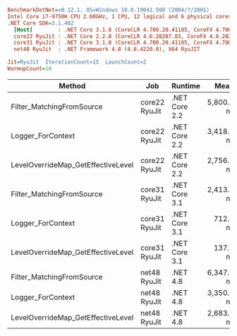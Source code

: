 ``` ini

BenchmarkDotNet=v0.12.1, OS=Windows 10.0.19041.508 (2004/?/20H1)
Intel Core i7-9750H CPU 2.60GHz, 1 CPU, 12 logical and 6 physical cores
.NET Core SDK=3.1.402
  [Host]        : .NET Core 3.1.8 (CoreCLR 4.700.20.41105, CoreFX 4.700.20.41903), X64 RyuJIT
  core22 RyuJit : .NET Core 2.2.8 (CoreCLR 4.6.28207.03, CoreFX 4.6.28208.02), X64 RyuJIT
  core31 RyuJit : .NET Core 3.1.8 (CoreCLR 4.700.20.41105, CoreFX 4.700.20.41903), X64 RyuJIT
  net48 RyuJit  : .NET Framework 4.8 (4.8.4220.0), X64 RyuJIT

Jit=RyuJit  IterationCount=15  LaunchCount=2  
WarmupCount=10  

```
|                             Method |           Job |       Runtime |       Mean |    Error |   StdDev |
|----------------------------------- |-------------- |-------------- |-----------:|---------:|---------:|
|          Filter_MatchingFromSource | core22 RyuJit | .NET Core 2.2 | 5,800.6 ns | 45.21 ns | 66.26 ns |
|                  Logger_ForContext | core22 RyuJit | .NET Core 2.2 | 3,418.7 ns | 36.73 ns | 52.67 ns |
| LevelOverrideMap_GetEffectiveLevel | core22 RyuJit | .NET Core 2.2 | 2,756.3 ns | 34.00 ns | 49.83 ns |
|          Filter_MatchingFromSource | core31 RyuJit | .NET Core 3.1 | 2,413.3 ns | 12.60 ns | 18.86 ns |
|                  Logger_ForContext | core31 RyuJit | .NET Core 3.1 |   712.1 ns |  5.44 ns |  8.14 ns |
| LevelOverrideMap_GetEffectiveLevel | core31 RyuJit | .NET Core 3.1 |   137.0 ns |  3.36 ns |  5.03 ns |
|          Filter_MatchingFromSource |  net48 RyuJit |      .NET 4.8 | 6,347.8 ns | 36.64 ns | 54.84 ns |
|                  Logger_ForContext |  net48 RyuJit |      .NET 4.8 | 3,350.4 ns | 21.77 ns | 32.59 ns |
| LevelOverrideMap_GetEffectiveLevel |  net48 RyuJit |      .NET 4.8 | 2,683.4 ns | 16.58 ns | 24.82 ns |
